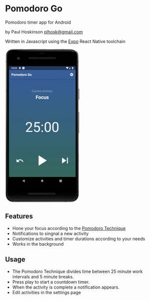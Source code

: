 # Pomodoro Go

Pomodoro timer app for Android

by Paul Hoskinson <plhosk@gmail.com>

Written in Javascript using the [Expo](https://expo.io/) React Native toolchain

<img src="https://raw.githubusercontent.com/plhosk/pomodoro-go/master/assets/screenshot.png" height="500" alt="Screenshot" />

## Features

- Hone your focus according to the [Pomodoro Technique](https://en.wikipedia.org/wiki/Pomodoro_Technique)
- Notifications to singnal a new activity
- Customize activities and timer durations according to your needs
- Works in the background

## Usage

- The Pomodoro Technique divides time between 25 minute work intervals and 5 minute breaks.
- Press play to start a countdown timer.
- When the activity is complete a notification appears.
- Edit activities in the settings page
